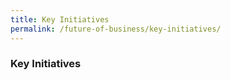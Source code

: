 ```yaml
---
title: Key Initiatives
permalink: /future-of-business/key-initiatives/
---
```


### **Key Initiatives**

